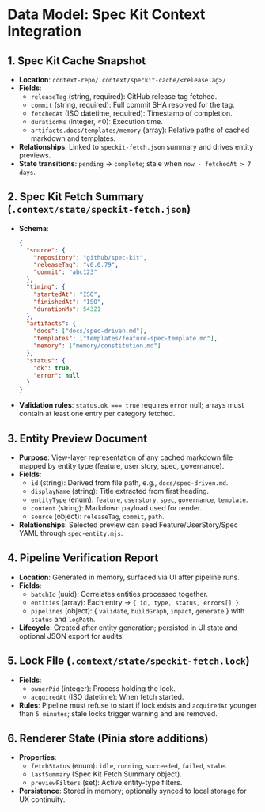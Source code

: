 # Data Model: Spec Kit Context Integration

## 1. Spec Kit Cache Snapshot
- **Location**: `context-repo/.context/speckit-cache/<releaseTag>/`
- **Fields**:
  - `releaseTag` (string, required): GitHub release tag fetched.
  - `commit` (string, required): Full commit SHA resolved for the tag.
  - `fetchedAt` (ISO datetime, required): Timestamp of completion.
  - `durationMs` (integer, ≥0): Execution time.
  - `artifacts.docs/templates/memory` (array<string>): Relative paths of cached markdown and templates.
- **Relationships**: Linked to `speckit-fetch.json` summary and drives entity previews.
- **State transitions**: `pending` → `complete`; stale when `now - fetchedAt > 7 days`.

## 2. Spec Kit Fetch Summary (`.context/state/speckit-fetch.json`)
- **Schema**:
  ```json
  {
    "source": {
      "repository": "github/spec-kit",
      "releaseTag": "v0.0.79",
      "commit": "abc123"
    },
    "timing": {
      "startedAt": "ISO",
      "finishedAt": "ISO",
      "durationMs": 54321
    },
    "artifacts": {
      "docs": ["docs/spec-driven.md"],
      "templates": ["templates/feature-spec-template.md"],
      "memory": ["memory/constitution.md"]
    },
    "status": {
      "ok": true,
      "error": null
    }
  }
  ```
- **Validation rules**: `status.ok === true` requires `error` null; arrays must contain at least one entry per category fetched.

## 3. Entity Preview Document
- **Purpose**: View-layer representation of any cached markdown file mapped by entity type (feature, user story, spec, governance).
- **Fields**:
  - `id` (string): Derived from file path, e.g., `docs/spec-driven.md`.
  - `displayName` (string): Title extracted from first heading.
  - `entityType` (enum): `feature`, `userstory`, `spec`, `governance`, `template`.
  - `content` (string): Markdown payload used for render.
  - `source` (object): `releaseTag`, `commit`, `path`.
- **Relationships**: Selected preview can seed Feature/UserStory/Spec YAML through `spec-entity.mjs`.

## 4. Pipeline Verification Report
- **Location**: Generated in memory, surfaced via UI after pipeline runs.
- **Fields**:
  - `batchId` (uuid): Correlates entities processed together.
  - `entities` (array): Each entry -> `{ id, type, status, errors[] }`.
  - `pipelines` (object): { `validate`, `buildGraph`, `impact`, `generate` } with `status` and `logPath`.
- **Lifecycle**: Created after entity generation; persisted in UI state and optional JSON export for audits.

## 5. Lock File (`.context/state/speckit-fetch.lock`)
- **Fields**:
  - `ownerPid` (integer): Process holding the lock.
  - `acquiredAt` (ISO datetime): When fetch started.
- **Rules**: Pipeline must refuse to start if lock exists and `acquiredAt` younger than `5 minutes`; stale locks trigger warning and are removed.

## 6. Renderer State (Pinia store additions)
- **Properties**:
  - `fetchStatus` (enum): `idle`, `running`, `succeeded`, `failed`, `stale`.
  - `lastSummary` (Spec Kit Fetch Summary object).
  - `previewFilters` (set<string>): Active entity-type filters.
- **Persistence**: Stored in memory; optionally synced to local storage for UX continuity.
